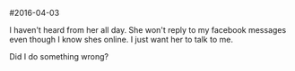 #2016-04-03

I haven't heard from her all day. She won't reply to my facebook messages even though I know shes online. I just want her to talk to me.

Did I do something wrong?